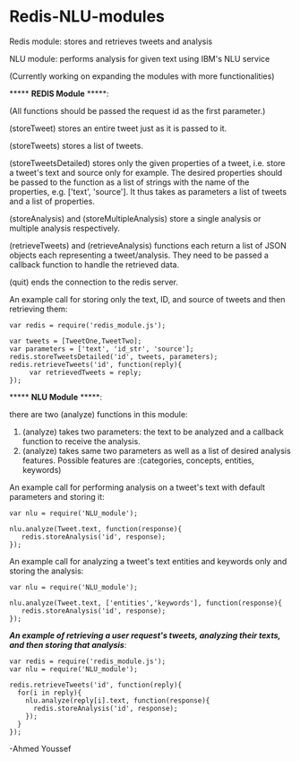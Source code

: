 # Redis-NLU-modules
Redis module: stores and retrieves tweets and analysis

NLU module: performs analysis for given text using IBM's NLU service

(Currently working on expanding the modules with more functionalities)


***** **REDIS Module** *****:

(All functions should be passed the request id as the first parameter.)

(storeTweet) stores an entire tweet just as it is passed to it.

(storeTweets) stores a list of tweets.

(storeTweetsDetailed) stores only the given properties of a tweet, i.e. store a tweet's text and source only for example. The desired properties should be passed to the function as a list of strings with the name of the properties, e.g. ['text', 'source']. It thus takes as parameters a list of tweets and a list of properties.

(storeAnalysis) and (storeMultipleAnalysis) store a single analysis or multiple analysis respectively.

(retrieveTweets) and (retrieveAnalysis) functions each return a list of JSON objects each representing a tweet/analysis. They  need to be passed a callback function to handle the retrieved data.

(quit) ends the connection to the redis server.


An example call for storing only the text, ID, and source of tweets and then retrieving them:

```
var redis = require('redis_module.js');

var tweets = [TweetOne,TweetTwo];
var parameters = ['text', 'id_str', 'source'];
redis.storeTweetsDetailed('id', tweets, parameters);
redis.retrieveTweets('id', function(reply){
     var retrievedTweets = reply;
});
```

***** **NLU Module** *****:

there are two (analyze) functions in this module:

1. (analyze) takes two parameters: the text to be analyzed and a callback function to receive the analysis.
2. (analyze) takes same two parameters as well as a list of desired analysis features. Possible features are :(categories, concepts, entities, keywords)

An example call for performing analysis on a tweet's text with default parameters and storing it:

```
var nlu = require('NLU_module');

nlu.analyze(Tweet.text, function(response){
   redis.storeAnalysis('id', response);
});
 ``` 
 
 An example call for  analyzing a tweet's text entities and keywords only and storing the analysis:

```
var nlu = require('NLU_module');

nlu.analyze(Tweet.text, ['entities','keywords'], function(response){
   redis.storeAnalysis('id', response);
});
 ``` 
 
 
  
  ***An example of retrieving a user request's tweets, analyzing their texts, and then storing that analysis***:
  
```
var redis = require('redis_module.js');
var nlu = require('NLU_module');

redis.retrieveTweets('id', function(reply){
  for(i in reply){
    nlu.analyze(reply[i].text, function(response){
      redis.storeAnalysis('id', response);
    });
  }
});
```

-Ahmed Youssef
